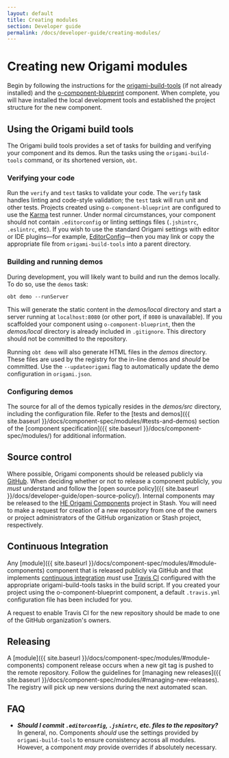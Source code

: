 ```yaml
---
layout: default
title: Creating modules
section: Developer guide
permalink: /docs/developer-guide/creating-modules/
---
```


# Creating new Origami modules

Begin by following the instructions for the [origami-build-tools](https://github.com/Financial-Times/origami-build-tools) (if not already installed) and the [o-component-blueprint](https://github.com/Financial-Times/o-component-blueprint) component. When complete, you will have installed the local development tools and established the project structure for the new component.

## Using the Origami build tools

The Origami build tools provides a set of tasks for building and verifying your component and its demos. Run the tasks using the `origami-build-tools` command, or its shortened version, `obt`.

### Verifying your code

Run the `verify` and `test` tasks to validate your code. The `verify` task handles linting and code-style validation; the `test` task will run unit and other tests. Projects created using `o-component-blueprint` are configured to use the [Karma](http://karma-runner.github.io/0.13/index.html) test runner. Under normal circumstances, your component should not contain `.editorconfig` or linting settings files (`.jshintrc`, `.eslintrc`, etc). If you wish to use the standard Origami settings with editor or IDE plugins&mdash;for example, [EditorConfig](http://editorconfig.org/)&mdash;then you may link or copy the appropriate file from `origami-build-tools` into a parent directory.

### Building and running demos

During development, you will likely want to build and run the demos locally. To do so, use the `demos` task:

```
obt demo --runServer
```

This will generate the static content in the *demos/local* directory and start a server running at `localhost:8080` (or other port, if `8080` is unavailable). If you scaffolded your component using `o-component-blueprint`, then the *demos/local* directory is already included in `.gitignore`. This directory should not be committed to the repository.

Running `obt demo` will also generate HTML files in the *demos* directory. These files are used by the registry for the in-line demos and *should* be committed. Use the `--updateorigami` flag to automatically update the demo configuration in `origami.json`.

### Configuring demos

The source for all of the demos typically resides in the *demos/src* directory, including the configuration file. Refer to the [tests and demos]({{ site.baseurl }}/docs/component-spec/modules/#tests-and-demos) section of the [component specification]({{ site.baseurl }}/docs/component-spec/modules/) for additional information.

## Source control

Where possible, Origami components should be released publicly via [GitHub](https://github.com/pearson-higher-ed). When deciding whether or not to release a component publicly, you _must_ understand and follow the [open source policy]({{ site.baseurl }}/docs/developer-guide/open-source-policy/). Internal components may be released to the [HE Origami Components](https://devops-tools.pearson.com/stash/projects/ORC) project in Stash. You will need to make a request for creation of a new repository from one of the owners or project administrators of the GitHub organization or Stash project, respectively.

## Continuous Integration

Any [module]({{ site.baseurl }}/docs/component-spec/modules/#module-components) component that is released publicly via GitHub and that implements [continuous integration](http://localhost:4000/docs/component-spec/modules/#continuous-integration) _must_ use [Travis CI](https://travis-ci.org) configured with the appropriate origami-build-tools tasks in the build script. If you created your project using the o-component-blueprint component, a default `.travis.yml` configuration file has been included for you.

<aside>
    A request to enable Travis CI for the new repository should be made to one of the GitHub organization's owners.
</aside>

## Releasing

A [module]({{ site.baseurl }}/docs/component-spec/modules/#module-components) component release occurs when a new git tag is pushed to the remote repository. Follow the guidelines for [managing new releases]({{ site.baseurl }}/docs/component-spec/modules/#managing-new-releases). The registry will pick up new versions during the next automated scan.

## FAQ

- ***Should I commit `.editorconfig`, `.jshintrc`, etc. files to the repository?*** In general, no. Components *should* use the settings provided by `origami-build-tools` to ensure consistency across all modules. However, a component *may* provide overrides if absolutely necessary.
